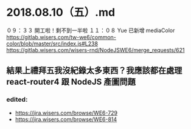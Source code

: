 # 2018.08.10（五）.md

０９：３３ 開工啦！剩不到一半啦
１１：０８ Yue 已新增 mediaColor  
https://gitlab.wisers.com/tw-we6/common-color/blob/master/src/index.js#L238  
https://gitlab.wisers.com/wisers-rnd/NodeJSWE6/merge_requests/621  

## 結果上禮拜五我沒紀錄太多東西？我應該都在處理 react-router4 跟 NodeJS 產圖問題  


### edited:
 - https://jira.wisers.com/browse/WE6-729
 - https://jira.wisers.com/browse/WE6-814
